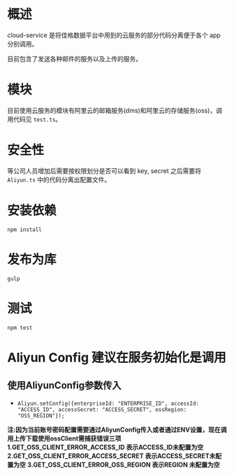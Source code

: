 # 概述

cloud-service 是将佳格数据平台中用到的云服务的部分代码分离便于各个 app 分别调用。

目前包含了发送各种邮件的服务以及上传的服务。

# 模块

目前使用云服务的模块有阿里云的邮箱服务(dms)和阿里云的存储服务(oss)，调用代码见 `test.ts`。

# 安全性

等公司人员增加后需要按权限划分是否可以看到 key, secret 之后需要将 `Aliyun.ts` 中的代码分离出配置文件。

# 安装依赖

`npm install`

# 发布为库

`gulp`

# 测试

`npm test`

# Aliyun Config 建议在服务初始化是调用
## 使用AliyunConfig参数传入
 - `Aliyun.setConfig({enterpriseId: "ENTERPRISE_ID", accessId: "ACCESS_ID", accessSecret: "ACCESS_SECRET", ossRegion: "OSS_REGION"});`
 
**注:因为当前账号密码配置需要通过AliyunConfig传入或者通过ENV设置，现在调用上传下载使用ossClient需捕获错误三项**
**1.GET_OSS_CLIENT_ERROR_ACCESS_ID 表示ACCESS_ID未配置为空**
**2.GET_OSS_CLIENT_ERROR_ACCESS_SECRET 表示ACCESS_SECRET未配置为空**
**3.GET_OSS_CLIENT_ERROR_OSS_REGION 表示REGION 未配置为空**